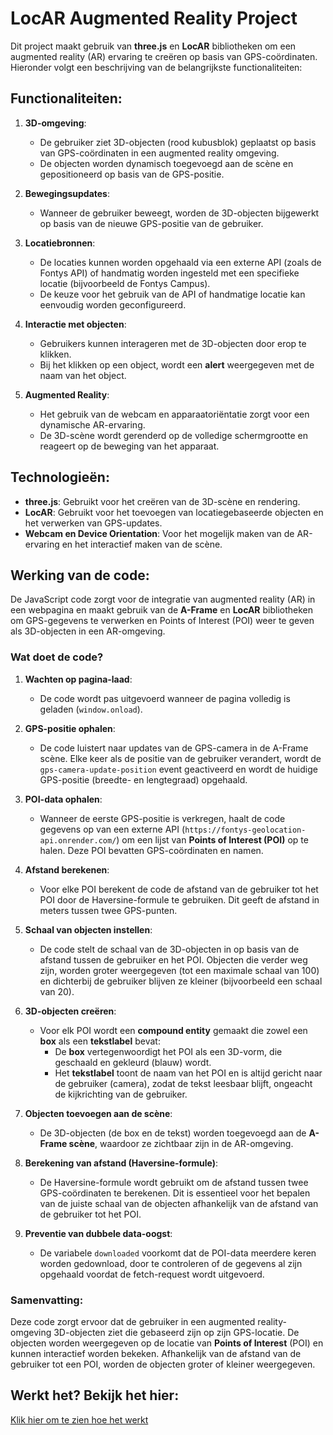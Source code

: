 # LocAR Augmented Reality Project

Dit project maakt gebruik van **three.js** en **LocAR** bibliotheken om een augmented reality (AR) ervaring te creëren op basis van GPS-coördinaten. Hieronder volgt een beschrijving van de belangrijkste functionaliteiten:

## Functionaliteiten:
1. **3D-omgeving**:
   - De gebruiker ziet 3D-objecten (rood kubusblok) geplaatst op basis van GPS-coördinaten in een augmented reality omgeving.
   - De objecten worden dynamisch toegevoegd aan de scène en gepositioneerd op basis van de GPS-positie.

2. **Bewegingsupdates**:
   - Wanneer de gebruiker beweegt, worden de 3D-objecten bijgewerkt op basis van de nieuwe GPS-positie van de gebruiker.

3. **Locatiebronnen**:
   - De locaties kunnen worden opgehaald via een externe API (zoals de Fontys API) of handmatig worden ingesteld met een specifieke locatie (bijvoorbeeld de Fontys Campus).
   - De keuze voor het gebruik van de API of handmatige locatie kan eenvoudig worden geconfigureerd.

4. **Interactie met objecten**:
   - Gebruikers kunnen interageren met de 3D-objecten door erop te klikken.
   - Bij het klikken op een object, wordt een **alert** weergegeven met de naam van het object.

5. **Augmented Reality**:
   - Het gebruik van de webcam en apparaatoriëntatie zorgt voor een dynamische AR-ervaring.
   - De 3D-scène wordt gerenderd op de volledige schermgrootte en reageert op de beweging van het apparaat.

## Technologieën:
- **three.js**: Gebruikt voor het creëren van de 3D-scène en rendering.
- **LocAR**: Gebruikt voor het toevoegen van locatiegebaseerde objecten en het verwerken van GPS-updates.
- **Webcam en Device Orientation**: Voor het mogelijk maken van de AR-ervaring en het interactief maken van de scène.

## Werking van de code:
De JavaScript code zorgt voor de integratie van augmented reality (AR) in een webpagina en maakt gebruik van de **A-Frame** en **LocAR** bibliotheken om GPS-gegevens te verwerken en Points of Interest (POI) weer te geven als 3D-objecten in een AR-omgeving. 

### Wat doet de code?

1. **Wachten op pagina-laad**:
   - De code wordt pas uitgevoerd wanneer de pagina volledig is geladen (`window.onload`).

2. **GPS-positie ophalen**:
   - De code luistert naar updates van de GPS-camera in de A-Frame scène. Elke keer als de positie van de gebruiker verandert, wordt de `gps-camera-update-position` event geactiveerd en wordt de huidige GPS-positie (breedte- en lengtegraad) opgehaald.

3. **POI-data ophalen**:
   - Wanneer de eerste GPS-positie is verkregen, haalt de code gegevens op van een externe API (`https://fontys-geolocation-api.onrender.com/`) om een lijst van **Points of Interest (POI)** op te halen. Deze POI bevatten GPS-coördinaten en namen.

4. **Afstand berekenen**:
   - Voor elke POI berekent de code de afstand van de gebruiker tot het POI door de Haversine-formule te gebruiken. Dit geeft de afstand in meters tussen twee GPS-punten.

5. **Schaal van objecten instellen**:
   - De code stelt de schaal van de 3D-objecten in op basis van de afstand tussen de gebruiker en het POI. Objecten die verder weg zijn, worden groter weergegeven (tot een maximale schaal van 100) en dichterbij de gebruiker blijven ze kleiner (bijvoorbeeld een schaal van 20).

6. **3D-objecten creëren**:
   - Voor elk POI wordt een **compound entity** gemaakt die zowel een **box** als een **tekstlabel** bevat:
     - De **box** vertegenwoordigt het POI als een 3D-vorm, die geschaald en gekleurd (blauw) wordt.
     - Het **tekstlabel** toont de naam van het POI en is altijd gericht naar de gebruiker (camera), zodat de tekst leesbaar blijft, ongeacht de kijkrichting van de gebruiker.

7. **Objecten toevoegen aan de scène**:
   - De 3D-objecten (de box en de tekst) worden toegevoegd aan de **A-Frame scène**, waardoor ze zichtbaar zijn in de AR-omgeving.

8. **Berekening van afstand (Haversine-formule)**:
   - De Haversine-formule wordt gebruikt om de afstand tussen twee GPS-coördinaten te berekenen. Dit is essentieel voor het bepalen van de juiste schaal van de objecten afhankelijk van de afstand van de gebruiker tot het POI.

9. **Preventie van dubbele data-oogst**:
   - De variabele `downloaded` voorkomt dat de POI-data meerdere keren worden gedownload, door te controleren of de gegevens al zijn opgehaald voordat de fetch-request wordt uitgevoerd.

### Samenvatting:
Deze code zorgt ervoor dat de gebruiker in een augmented reality-omgeving 3D-objecten ziet die gebaseerd zijn op zijn GPS-locatie. De objecten worden weergegeven op de locatie van **Points of Interest** (POI) en kunnen interactief worden bekeken. Afhankelijk van de afstand van de gebruiker tot een POI, worden de objecten groter of kleiner weergegeven.

## Werkt het? Bekijk het hier:

[Klik hier om te zien hoe het werkt](https://youtu.be/q4xNXQRxO30)

